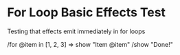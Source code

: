 # For Loop Basic Effects Test

Testing that effects emit immediately in for loops

/for @item in [1, 2, 3] => show "Item @item"
/show "Done!"